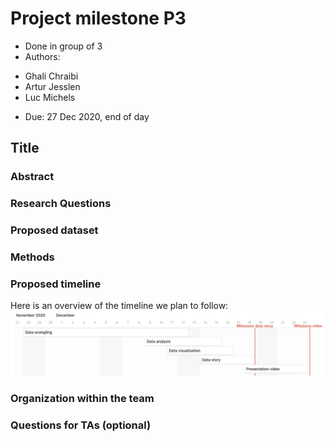 # Project milestone P3
- Done in group of 3
- Authors:
* Ghali Chraibi
* Artur Jesslen 
* Luc Michels
- Due: 27 Dec 2020, end of day


## Title

### Abstract

### Research Questions

### Proposed dataset

### Methods


### Proposed timeline
Here is an overview of the timeline we plan to follow:  				
![alt text](https://github.com/epfl-ada/ada-2020-project-milestone-p3-p3_pada1/raw/main/timeline.jpg "Timeline")


### Organization within the team

### Questions for TAs (optional)
